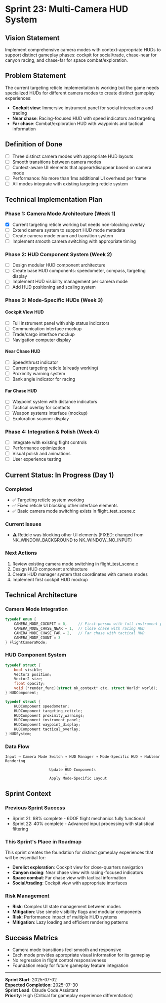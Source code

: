 # Sprint 23: Multi-Camera HUD System

## Vision Statement
Implement comprehensive camera modes with context-appropriate HUDs to support distinct gameplay phases: cockpit for social/trade, chase-near for canyon racing, and chase-far for space combat/exploration.

## Problem Statement
The current targeting reticle implementation is working but the game needs specialized HUDs for different camera modes to create distinct gameplay experiences:
- **Cockpit view**: Immersive instrument panel for social interactions and trading
- **Near chase**: Racing-focused HUD with speed indicators and targeting
- **Far chase**: Combat/exploration HUD with waypoints and tactical information

## Definition of Done
- [ ] Three distinct camera modes with appropriate HUD layouts
- [ ] Smooth transitions between camera modes
- [ ] Context-aware UI elements that appear/disappear based on camera mode
- [ ] Performance: No more than 1ms additional UI overhead per frame
- [ ] All modes integrate with existing targeting reticle system

## Technical Implementation Plan

### Phase 1: Camera Mode Architecture (Week 1)
- [x] Current targeting reticle working but needs non-blocking overlay
- [ ] Extend camera system to support HUD mode metadata
- [ ] Create camera mode enum and transition system
- [ ] Implement smooth camera switching with appropriate timing

### Phase 2: HUD Component System (Week 2)
- [ ] Design modular HUD component architecture
- [ ] Create base HUD components: speedometer, compass, targeting display
- [ ] Implement HUD visibility management per camera mode
- [ ] Add HUD positioning and scaling system

### Phase 3: Mode-Specific HUDs (Week 3)
#### Cockpit View HUD
- [ ] Full instrument panel with ship status indicators
- [ ] Communication interface mockup
- [ ] Trade/cargo interface mockup
- [ ] Navigation computer display

#### Near Chase HUD
- [ ] Speed/thrust indicator
- [ ] Current targeting reticle (already working)
- [ ] Proximity warning system
- [ ] Bank angle indicator for racing

#### Far Chase HUD
- [ ] Waypoint system with distance indicators
- [ ] Tactical overlay for contacts
- [ ] Weapon systems interface (mockup)
- [ ] Exploration scanner display

### Phase 4: Integration & Polish (Week 4)
- [ ] Integrate with existing flight controls
- [ ] Performance optimization
- [ ] Visual polish and animations
- [ ] User experience testing

## Current Status: In Progress (Day 1)

### Completed
- ✅ Targeting reticle system working
- ✅ Fixed reticle UI blocking other interface elements
- ✅ Basic camera mode switching exists in flight_test_scene.c

### Current Issues
- ⚠️ Reticle was blocking other UI elements (FIXED: changed from NK_WINDOW_BACKGROUND to NK_WINDOW_NO_INPUT)

### Next Actions
1. Review existing camera mode switching in flight_test_scene.c
2. Design HUD component architecture 
3. Create HUD manager system that coordinates with camera modes
4. Implement first cockpit HUD mockup

## Technical Architecture

### Camera Mode Integration
```c
typedef enum {
    CAMERA_MODE_COCKPIT = 0,     // First-person with full instrument panel
    CAMERA_MODE_CHASE_NEAR = 1,  // Close chase with racing HUD
    CAMERA_MODE_CHASE_FAR = 2,   // Far chase with tactical HUD
    CAMERA_MODE_COUNT = 3
} FlightCameraMode;
```

### HUD Component System
```c
typedef struct {
    bool visible;
    Vector2 position;
    Vector2 size;
    float opacity;
    void (*render_func)(struct nk_context* ctx, struct World* world);
} HUDComponent;

typedef struct {
    HUDComponent speedometer;
    HUDComponent targeting_reticle;
    HUDComponent proximity_warnings;
    HUDComponent instrument_panel;
    HUDComponent waypoint_display;
    HUDComponent tactical_overlay;
} HUDSystem;
```

### Data Flow
```
Input → Camera Mode Switch → HUD Manager → Mode-Specific HUD → Nuklear Rendering
                           ↓
                    Update HUD Components
                           ↓
                    Apply Mode-Specific Layout
```

## Sprint Context

### Previous Sprint Success
- Sprint 21: 98% complete - 6DOF flight mechanics fully functional
- Sprint 22: 40% complete - Advanced input processing with statistical filtering

### This Sprint's Place in Roadmap
This sprint creates the foundation for distinct gameplay experiences that will be essential for:
- **Derelict exploration**: Cockpit view for close-quarters navigation
- **Canyon racing**: Near chase view with racing-focused indicators  
- **Space combat**: Far chase view with tactical information
- **Social/trading**: Cockpit view with appropriate interfaces

### Risk Management
- **Risk**: Complex UI state management between modes
- **Mitigation**: Use simple visibility flags and modular components
- **Risk**: Performance impact of multiple HUD systems
- **Mitigation**: Lazy loading and efficient rendering patterns

## Success Metrics
- Camera mode transitions feel smooth and responsive
- Each mode provides appropriate visual information for its gameplay
- No regression in flight control responsiveness
- Foundation ready for future gameplay feature integration

---

**Sprint Start**: 2025-07-02  
**Expected Completion**: 2025-07-30  
**Sprint Lead**: Claude Code Assistant  
**Priority**: High (Critical for gameplay experience differentiation)